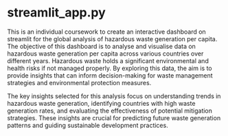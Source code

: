 # streamlit_app.py
This is an individual coursework to create an interactive dashboard on streamlit for the global analysis of hazardous waste generation per capita. 
The objective of this dashboard is to analyse and visualise data on hazardous waste generation per capita across various countries over different years. Hazardous waste holds a significant environmental and health risks if not managed properly. By exploring this data, the aim is to provide insights that can inform decision-making for waste management strategies and environmental protection measures.

The key insights selected for this analysis focus on understanding trends in hazardous waste generation, identifying countries with high waste generation rates, and evaluating the effectiveness of potential mitigation strategies. These insights are crucial for predicting future waste generation patterns and guiding sustainable development practices.
